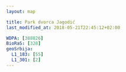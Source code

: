 ```yaml
---
layout: map

title: Park dvorca Jagodić
last_modified_at: 2018-05-21T22:45:12+02:00

WDPA: [388826]
BioRaS: [328]
geoSrbija:
  L1_183: [55]
  L1_301: [2]
---
```

